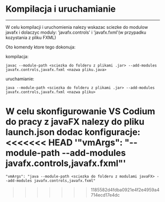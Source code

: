 # Kompilacja i uruchamianie
***
W celu kompilacji i uruchomienia nalezy wskazac sciezke do modulow javafx i dolaczyc moduly: 
'javafx.controls' i 'javafx.fxml'(w przypadku kozystania z pliku FXML)

Oto komendy ktore tego dokonuja:

kompilacja:

`javac --module-path <sciezka do folderu z plikami .jar> --add-modules javafx.controls,javafx.fxml <nazwa pliku.java>`

uruchamianie:

`java --module-path <sciezka do folderu z plikami .jar> --add-modules javafx.controls,javafx.fxml <nazwa pliku>`

W celu skonfigurowanie VS Codium do pracy z javaFX nalezy do pliku launch.json dodac konfiguracje:
<<<<<<< HEAD
'"vmArgs": "--module-path <sciezka do folderu z modulami javaFX> --add-modules javafx.controls,javafx.fxml"'
=======

`"vmArgs": "java --module-path <sciezka do folderu z modulami javaFX> --add-modules javafx.controls,javafx.fxml"`
>>>>>>> 1185582d4fdba0921e4f2e4959a4714ecd17e4dc
